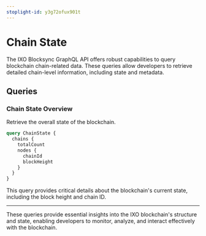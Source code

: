 ```yaml
---
stoplight-id: y3g72ofux901t
---
```


# Chain State

The IXO Blocksync GraphQL API offers robust capabilities to query blockchain chain-related data. These queries allow developers to retrieve detailed chain-level information, including state and metadata.

## Queries

### **Chain State Overview**

Retrieve the overall state of the blockchain.

```graphql
query ChainState {
  chains {
    totalCount
    nodes {
      chainId
      blockHeight
    }
  }
}
```

This query provides critical details about the blockchain's current state, including the block height and chain ID.

---

These queries provide essential insights into the IXO blockchain's structure and state, enabling developers to monitor, analyze, and interact effectively with the blockchain.

